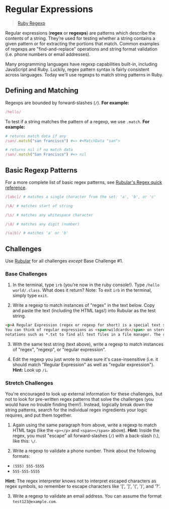 # Regular Expressions

> <a href="http://ruby-doc.org/core-2.2.0/Regexp.html" target="_blank">Ruby Regexp</a>

Regular expressions (**regex** or **regexps**) are patterns which describe the contents of a string. They’re used for testing whether a string contains a given pattern or for extracting the portions that match. Common examples of regexps are "find-and-replace" operations and string format validation (i.e. phone numbers or email addresses).

Many programming languages have regexp capabilities built-in, including JavaScript and Ruby. Luckily, regex pattern syntax is fairly consistent across languages. Today we'll use regexps to match string patterns in Ruby.

## Defining and Matching

Regexps are bounded by forward-slashes (`/`). **For example:**

```ruby
/hello/   
```

To test if a string matches the pattern of a regexp, we use `.match`. **For example:**

```ruby
# returns match data if any
/san/.match("san francisco") #=> #<MatchData "san">

# returns nil if no match data
/san/.match("San Francisco") #=> nil
```

## Basic Regexp Patterns

For a more complete list of basic regex patterns, see <a href="http://rubular.com" target="_blank">Rubular's Regex quick reference</a>.

```ruby
/[abc]/ # matches a single character from the set: 'a', 'b', or 'c'

/\A/ # matches start of string

/\s/ # matches any whitespace character

/\d/ # matches any digit (number)

/(a|b)/ # matches 'a' or 'b'
```

## Challenges

Use <a href="http://rubular.com" target="_blank">Rubular</a> for all challenges *except* Base Challenge #1.

### Base Challenges
1. In the terminal, type `irb` (you're now in the ruby console!). Type `/hello world/.class`. What does it return? Note: To exit `irb` in the terminal, simply type `exit`.

2. Write a regexp to match instances of "regex" in the text below. Copy and paste the text (including the HTML tags!) into Rubular as the test string.

  ```html
  <p>A Regular Expression (regex or regexp for short) is a special text string for describing a search pattern.
  You can think of regular expressions as <span>wildcards</span> on steroids. You are probably familiar with wildcard
  notations such as *.txt to find all text files in a file manager. The regex equivalent is <span>\.txt\</span></p>
  ```

3. With the same test string (text above), write a regexp to match instances of "regex", "regexp", or "regular expression".

4. Edit the regexp you just wrote to make sure it's case-insensitive (i.e. it should match "Regular Expression" as well as "regular expression"). **Hint:** Look up `/i`.

### Stretch Challenges

You're encouraged to look up external information for these challenges, but not to look for pre-written regex patterns that solve the challenges (you would have no trouble finding them!).  Instead, logically break down the string patterns, search for the individual regex ingredients your logic requires, and put them together.

1. Again using the same paragraph from above, write a regexp to match HTML tags (like the `<p></p>` and `<span></span>` above). **Hint:** Inside the regex, you must "escape" all forward-slashes (`/`) with a back-slash (`\`), like this: `\/`.  

2. Write a regexp to validate a phone number. Think about the following formats:  
  * `(555) 555-5555`
  * `555-555-5555`
   
   **Hint:** The regex interpreter knows not to interpret escaped characters as regex symbols, so remember to escape characters like '[', ']', '(', ')', and '?'.

3. Write a regexp to validate an email address. You can assume the format `test123@example.com`.
